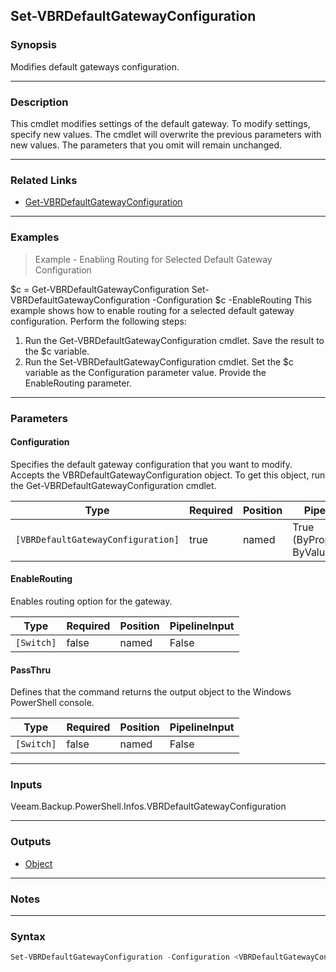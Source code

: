 Set-VBRDefaultGatewayConfiguration
----------------------------------

### Synopsis
Modifies default gateways configuration.

---

### Description

This cmdlet modifies settings of the default gateway. To modify settings, specify new values. The cmdlet will overwrite the previous parameters with new values. The parameters that you omit will remain unchanged.

---

### Related Links
* [Get-VBRDefaultGatewayConfiguration](Get-VBRDefaultGatewayConfiguration)

---

### Examples
> Example - Enabling Routing for Selected Default Gateway Configuration

$c = Get-VBRDefaultGatewayConfiguration
Set-VBRDefaultGatewayConfiguration -Configuration $c -EnableRouting
This example shows how to enable routing for a selected default gateway configuration.
Perform the following steps:
1. Run the Get-VBRDefaultGatewayConfiguration cmdlet. Save the result to the $c variable.
2. Run the Set-VBRDefaultGatewayConfiguration cmdlet. Set the $c variable as the Configuration parameter value. Provide the EnableRouting parameter.

---

### Parameters
#### **Configuration**
Specifies the default gateway configuration that you want to modify. Accepts the VBRDefaultGatewayConfiguration object. To get this object, run the Get-VBRDefaultGatewayConfiguration cmdlet.

|Type                              |Required|Position|PipelineInput                 |
|----------------------------------|--------|--------|------------------------------|
|`[VBRDefaultGatewayConfiguration]`|true    |named   |True (ByPropertyName, ByValue)|

#### **EnableRouting**
Enables routing option for the gateway.

|Type      |Required|Position|PipelineInput|
|----------|--------|--------|-------------|
|`[Switch]`|false   |named   |False        |

#### **PassThru**
Defines that the command returns the output object to the Windows PowerShell console.

|Type      |Required|Position|PipelineInput|
|----------|--------|--------|-------------|
|`[Switch]`|false   |named   |False        |

---

### Inputs
Veeam.Backup.PowerShell.Infos.VBRDefaultGatewayConfiguration

---

### Outputs
* [Object](https://learn.microsoft.com/en-us/dotnet/api/System.Object)

---

### Notes

---

### Syntax
```PowerShell
Set-VBRDefaultGatewayConfiguration -Configuration <VBRDefaultGatewayConfiguration> [-EnableRouting] [-PassThru] [<CommonParameters>]
```
